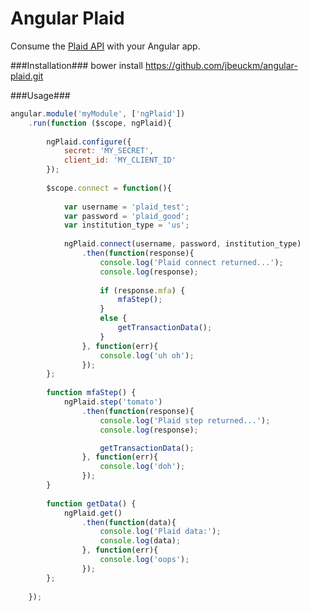 Angular Plaid
==============

Consume the [Plaid API](https://plaid.com/docs/) with your Angular app.

###Installation###
bower install https://github.com/jbeuckm/angular-plaid.git

###Usage###

```javascript
angular.module('myModule', ['ngPlaid'])
	.run(function ($scope, ngPlaid){
	
		ngPlaid.configure({
			secret: 'MY_SECRET',
			client_id: 'MY_CLIENT_ID'
		});
		
		$scope.connect = function(){
		
			var username = 'plaid_test';
			var password = 'plaid_good';
			var institution_type = 'us';
		
			ngPlaid.connect(username, password, institution_type)
				.then(function(response){
					console.log('Plaid connect returned...');
					console.log(response);
					
					if (response.mfa) {
						mfaStep();
					}
					else {
						getTransactionData();
					}
				}, function(err){
					console.log('uh oh');
				});
		};
		
		function mfaStep() {
			ngPlaid.step('tomato')
				.then(function(response){
					console.log('Plaid step returned...');
					console.log(response);

					getTransactionData();
				}, function(err){
					console.log('doh');
				});
		}
		
		function getData() {
			ngPlaid.get()
				.then(function(data){
					console.log('Plaid data:');
					console.log(data);
				}, function(err){
					console.log('oops');
				});
		};
		
	});
```

